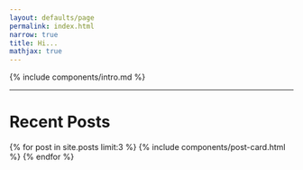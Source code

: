 ```yaml
---
layout: defaults/page
permalink: index.html
narrow: true
title: Hi...
mathjax: true
---
```


{% include components/intro.md %}

<hr />

# Recent Posts

{% for post in site.posts limit:3 %}
{% include components/post-card.html %}
{% endfor %}
